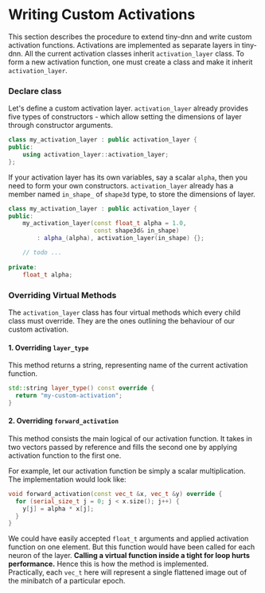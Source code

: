 # Writing Custom Activations

This section describes the procedure to extend tiny-dnn and write custom 
activation functions. Activations are implemented as separate layers in 
tiny-dnn. All the current activation classes inherit ``activation_layer``
class. To form a new activation function, one must create a class and make
it inherit ``activation_layer``.

### Declare class

Let's define a custom activation layer. ``activation_layer`` already provides 
five types of constructors - which allow setting the dimensions of layer 
through constructor arguments. 

```cpp
class my_activation_layer : public activation_layer {
public:
    using activation_layer::activation_layer; 
};

```

If your activation layer has its own variables, say a scalar `alpha`, then you 
need to form your own constructors. ``activation_layer`` already has a member 
named ``in_shape_`` of ``shape3d`` type, to store the dimensions of layer.

```cpp
class my_activation_layer : public activation_layer {
public:
    my_activation_layer(const float_t alpha = 1.0,
                        const shape3d& in_shape)
        : alpha_(alpha), activation_layer(in_shape) {};

    // todo ...
    
private:
    float_t alpha;
```


### Overriding Virtual Methods

The ``activation_layer`` class has four virtual methods which every child 
class must override. They are the ones outlining the behaviour of our custom 
activation.

#### 1. Overriding ``layer_type``

This method returns a string, representing name of the current activation 
function.

```cpp
std::string layer_type() const override {
  return "my-custom-activation";
}
```

#### 2. Overriding ``forward_activation``

This method consists the main logical of our activation function. It takes 
in two vectors passed by reference and fills the second one by applying 
activation function to the first one.

For example, let our activation function be simply a scalar multiplication. 
The implementation would look like:

```cpp
void forward_activation(const vec_t &x, vec_t &y) override {
  for (serial_size_t j = 0; j < x.size(); j++) {
    y[j] = alpha * x[j];
  }
}
```

We could have easily accepted ``float_t`` arguments and applied activation 
function on one element. But this function would have been called for each 
neuron of the layer. **Calling a virtual function inside a tight for loop 
hurts performance.** Hence this is how the method is implemented.  
Practically, each ``vec_t`` here will represent a single flattened image out 
of the minibatch of a particular epoch. 
